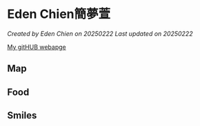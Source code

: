 # Eden Chien簡夢萱

*Created by Eden Chien on 20250222 Last updated on 20250222*

[My gitHUB webapge](https://github.com/)



## Map


## Food


## Smiles

